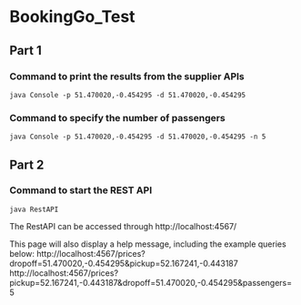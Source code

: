 # BookingGo_Test

## Part 1

### Command to print the results from the supplier APIs
`java Console -p 51.470020,-0.454295 -d 51.470020,-0.454295`

### Command to specify the number of passengers
`java Console -p 51.470020,-0.454295 -d 51.470020,-0.454295 -n 5`

## Part 2
### Command to start the REST API
`java RestAPI`

The RestAPI can be accessed through http://localhost:4567/

This page will also display a help message, including the example queries below:
http://localhost:4567/prices?dropoff=51.470020,-0.454295&pickup=52.167241,-0.443187
http://localhost:4567/prices?pickup=52.167241,-0.443187&dropoff=51.470020,-0.454295&passengers=5
